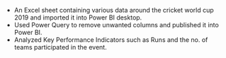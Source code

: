 - An Excel sheet containing various data around the cricket world cup 2019 and imported it into Power BI desktop.
- Used Power Query to remove unwanted columns and published it into Power BI.
- Analyzed Key Performance Indicators such as Runs and the no. of teams participated in the event.
